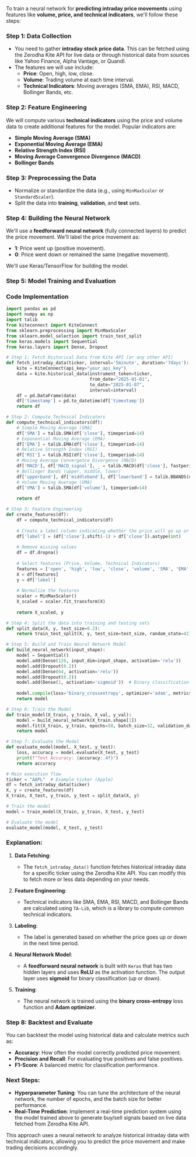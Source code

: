 To train a neural network for **predicting intraday price movements** using features like **volume, price, and technical indicators**, we'll follow these steps:

### **Step 1: Data Collection**
- You need to gather **intraday stock price data**. This can be fetched using the Zerodha Kite API for live data or through historical data from sources like Yahoo Finance, Alpha Vantage, or Quandl.
- The features we will use include:
  - **Price**: Open, high, low, close.
  - **Volume**: Trading volume at each time interval.
  - **Technical Indicators**: Moving averages (SMA, EMA), RSI, MACD, Bollinger Bands, etc.

### **Step 2: Feature Engineering**
We will compute various **technical indicators** using the price and volume data to create additional features for the model. Popular indicators are:
- **Simple Moving Average (SMA)**
- **Exponential Moving Average (EMA)**
- **Relative Strength Index (RSI)**
- **Moving Average Convergence Divergence (MACD)**
- **Bollinger Bands**

### **Step 3: Preprocessing the Data**
- Normalize or standardize the data (e.g., using `MinMaxScaler` or `StandardScaler`).
- Split the data into **training**, **validation**, and **test** sets.

### **Step 4: Building the Neural Network**
We'll use a **feedforward neural network** (fully connected layers) to predict the price movement. We'll label the price movement as:
- **1**: Price went up (positive movement).
- **0**: Price went down or remained the same (negative movement).

We'll use Keras/TensorFlow for building the model.

### **Step 5: Model Training and Evaluation**

### **Code Implementation**

```python
import pandas as pd
import numpy as np
import talib
from kiteconnect import KiteConnect
from sklearn.preprocessing import MinMaxScaler
from sklearn.model_selection import train_test_split
from keras.models import Sequential
from keras.layers import Dense, Dropout

# Step 1: Fetch Historical Data from Kite API (or any other API)
def fetch_intraday_data(ticker, interval='5minute', duration='7days'):
    kite = KiteConnect(api_key="your_api_key")
    data = kite.historical_data(instrument_token=ticker, 
                                from_date="2025-01-01", 
                                to_date="2025-01-07", 
                                interval=interval)
    df = pd.DataFrame(data)
    df['timestamp'] = pd.to_datetime(df['timestamp'])
    return df

# Step 2: Compute Technical Indicators
def compute_technical_indicators(df):
    # Simple Moving Average (SMA)
    df['SMA'] = talib.SMA(df['close'], timeperiod=14)
    # Exponential Moving Average (EMA)
    df['EMA'] = talib.EMA(df['close'], timeperiod=14)
    # Relative Strength Index (RSI)
    df['RSI'] = talib.RSI(df['close'], timeperiod=14)
    # Moving Average Convergence Divergence (MACD)
    df['MACD'], df['MACD_signal'], _ = talib.MACD(df['close'], fastperiod=12, slowperiod=26, signalperiod=9)
    # Bollinger Bands (upper, middle, lower)
    df['upperband'], df['middleband'], df['lowerband'] = talib.BBANDS(df['close'], timeperiod=20, nbdevup=2, nbdevdn=2, matype=0)
    # Volume Moving Average (VMA)
    df['VMA'] = talib.SMA(df['volume'], timeperiod=14)
    
    return df

# Step 3: Feature Engineering
def create_features(df):
    df = compute_technical_indicators(df)
    
    # Create a label column indicating whether the price will go up or down (binary classification)
    df['label'] = (df['close'].shift(-1) > df['close']).astype(int)
    
    # Remove missing values
    df = df.dropna()
    
    # Select features (Price, Volume, Technical Indicators)
    features = ['open', 'high', 'low', 'close', 'volume', 'SMA', 'EMA', 'RSI', 'MACD', 'VMA', 'upperband', 'middleband', 'lowerband']
    X = df[features]
    y = df['label']
    
    # Normalize the features
    scaler = MinMaxScaler()
    X_scaled = scaler.fit_transform(X)
    
    return X_scaled, y

# Step 4: Split the data into training and testing sets
def split_data(X, y, test_size=0.2):
    return train_test_split(X, y, test_size=test_size, random_state=42)

# Step 5: Build and Train Neural Network Model
def build_neural_network(input_shape):
    model = Sequential()
    model.add(Dense(128, input_dim=input_shape, activation='relu'))
    model.add(Dropout(0.2))
    model.add(Dense(64, activation='relu'))
    model.add(Dropout(0.2))
    model.add(Dense(1, activation='sigmoid'))  # Binary classification (price up or down)
    
    model.compile(loss='binary_crossentropy', optimizer='adam', metrics=['accuracy'])
    return model

# Step 6: Train the Model
def train_model(X_train, y_train, X_val, y_val):
    model = build_neural_network(X_train.shape[1])
    model.fit(X_train, y_train, epochs=50, batch_size=32, validation_data=(X_val, y_val))
    return model

# Step 7: Evaluate the Model
def evaluate_model(model, X_test, y_test):
    loss, accuracy = model.evaluate(X_test, y_test)
    print(f"Test Accuracy: {accuracy:.4f}")
    return accuracy

# Main execution flow
ticker = "AAPL"  # Example ticker (Apple)
df = fetch_intraday_data(ticker)
X, y = create_features(df)
X_train, X_test, y_train, y_test = split_data(X, y)

# Train the model
model = train_model(X_train, y_train, X_test, y_test)

# Evaluate the model
evaluate_model(model, X_test, y_test)
```

### **Explanation**:
1. **Data Fetching**:
   - The `fetch_intraday_data()` function fetches historical intraday data for a specific ticker using the Zerodha Kite API. You can modify this to fetch more or less data depending on your needs.
   
2. **Feature Engineering**:
   - Technical indicators like SMA, EMA, RSI, MACD, and Bollinger Bands are calculated using `TA-Lib`, which is a library to compute common technical indicators.
   
3. **Labeling**:
   - The label is generated based on whether the price goes up or down in the next time period.
   
4. **Neural Network Model**:
   - A **feedforward neural network** is built with `Keras` that has two hidden layers and uses **ReLU** as the activation function. The output layer uses **sigmoid** for binary classification (up or down).
   
5. **Training**:
   - The neural network is trained using the **binary cross-entropy** loss function and **Adam optimizer**.

### **Step 8: Backtest and Evaluate**
You can backtest the model using historical data and calculate metrics such as:
- **Accuracy**: How often the model correctly predicted price movement.
- **Precision and Recall**: For evaluating true positives and false positives.
- **F1-Score**: A balanced metric for classification performance.

### **Next Steps**:
- **Hyperparameter Tuning**: You can tune the architecture of the neural network, the number of epochs, and the batch size for better performance.
- **Real-Time Prediction**: Implement a real-time prediction system using the model trained above to generate buy/sell signals based on live data fetched from Zerodha Kite API.

This approach uses a neural network to analyze historical intraday data with technical indicators, allowing you to predict the price movement and make trading decisions accordingly.